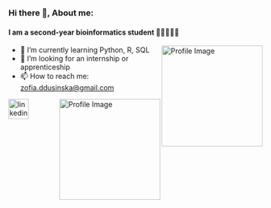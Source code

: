 ### Hi there 👋, About me:
#### I am a second-year bioinformatics student 👩🏼‍💻🧬🦠
- 🌱 I’m currently learning Python, R, SQL                     <img align="right" width="200" src="https://github.com/zosiadd/zosiadd/assets/120915010/b0ba597d-de2a-445c-8e56-476d737f8228" alt="Profile Image"/>
- 💫 I’m looking for an internship or apprenticeship
- 📫 How to reach me: zofia.ddusinska@gmail.com

<img align="right" width="200" src="https://github.com/zosiadd/zosiadd/assets/120915010/b0ba597d-de2a-445c-8e56-476d737f8228" alt="Profile Image"/>


 [<img src='https://cdn.jsdelivr.net/npm/simple-icons@3.0.1/icons/linkedin.svg' alt='linkedin' height='40'>](https://www.linkedin.com/in/zofia-dusińska-23502327b/) 
  






